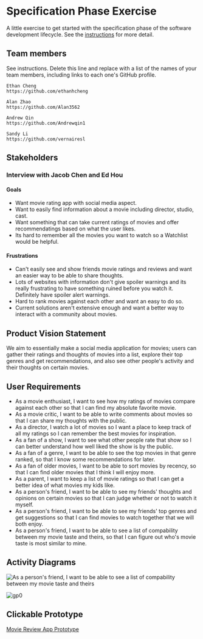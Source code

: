 # Specification Phase Exercise

A little exercise to get started with the specification phase of the software development lifecycle. See the [instructions](instructions.md) for more detail.

## Team members

See instructions. Delete this line and replace with a list of the names of your team members, including links to each one's GitHub profile.
    
    Ethan Cheng
    https://github.com/ethanhcheng

    Alan Zhao
    https://github.com/Alan3562

    Andrew Qin
    https://github.com/Andrewqin1

    Sandy Li
    https://github.com/vernairesl

## Stakeholders

### Interview with Jacob Chen and Ed Hou
#### Goals
- Want movie rating app with social media aspect.
- Want to easily find information about a movie including director, studio, cast.
- Want something that can take current ratings of movies and offer recommendatings based on what the user likes.
- Its hard to remember all the movies you want to watch so a Watchlist would be helpful.
#### Frustrations
- Can't easily see and show friends movie ratings and reviews and want an easier way to be able to share thoughts.
- Lots of websites with information don't give spoiler warnings and its really frustrating to have something ruined before you watch it.  Definitely have spoiler alert warnings.
- Hard to rank movies against each other and want an easy to do so.
- Current solutions aren't extensive enough and want a better way to interact with a community about movies.

## Product Vision Statement

We aim to essentially make a social media application for movies; users can gather their ratings and thoughts of movies into a list, explore their top genres and get recommendations, and also see other people's activity and their thoughts on certain movies.

## User Requirements

- As a movie enthusiast, I want to see how my ratings of movies compare against each other so that I can find my absolute favorite movie.
- As a movie critic, I want to be able to write comments about movies so that I can share my thoughts with the public. 
- As a director, I watch a lot of movies so I want a place to keep track of all my ratings so I can remember the best movies for inspiration.
- As a fan of a show, I want to see what other people rate that show so I can better understand how well liked the show is by the public. 
- As a fan of a genre, I want to be able to see the top movies in that genre ranked, so that I know some recommendations for later.
- As a fan of older movies, I want to be able to sort movies by recency, so that I can find older movies that I think I will enjoy more.
- As a parent, I want to keep a list of movie ratings so that I can get a better idea of what movies my kids like.
- As a person's friend, I want to be able to see my friends' thoughts and opinions on certain movies so that I can judge whether or not to watch it myself.
- As a person's friend, I want to be able to see my friends' top genres and get suggestions so that I can find movies to watch together that we will both enjoy.
- As a person's friend, I want to be able to see a list of compability between my movie taste and theirs, so that I can figure out who's movie taste is most similar to mine.

## Activity Diagrams
![As a person's friend, I want to be able to see a list of compability between my movie taste and theirs](https://ibb.co/x8fFXdN)

![gp0](https://github.com/user-attachments/assets/ec636d42-6f6c-4627-8590-e0d534a67338)

## Clickable Prototype

[Movie Review App Prototype](https://www.figma.com/design/04CjQ2JwE6KB3nIvpboZwU/Ramen-Munchers?node-id=0-1&t=Qs717d2YUvDeGarb-1)
